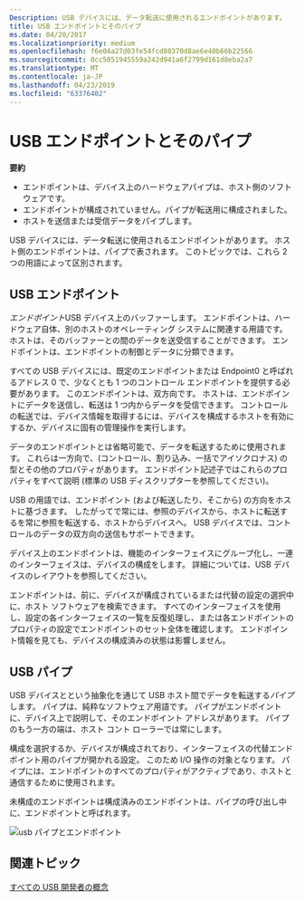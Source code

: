 ```yaml
---
Description: USB デバイスには、データ転送に使用されるエンドポイントがあります。
title: USB エンドポイントとそのパイプ
ms.date: 04/20/2017
ms.localizationpriority: medium
ms.openlocfilehash: f6e04a27d03fe54fcd80370d8ae6e40b66b22566
ms.sourcegitcommit: 0cc5051945559a242d941a6f2799d161d8eba2a7
ms.translationtype: MT
ms.contentlocale: ja-JP
ms.lasthandoff: 04/23/2019
ms.locfileid: "63376402"
---
```

# <a name="usb-endpoints-and-their-pipes"></a>USB エンドポイントとそのパイプ


**要約**

-   エンドポイントは、デバイス上のハードウェアパイプは、ホスト側のソフトウェアです。
-   エンドポイントが構成されていません。パイプが転送用に構成されました。
-   ホストを送信または受信データをパイプします。

USB デバイスには、データ転送に使用されるエンドポイントがあります。 ホスト側のエンドポイントは、パイプで表されます。 このトピックでは、これら 2 つの用語によって区別されます。

## <a name="usb-endpoint"></a>USB エンドポイント


*エンドポイント*USB デバイス上のバッファーします。 エンドポイントは、ハードウェア自体、別のホストのオペレーティング システムに関連する用語です。 ホストは、そのバッファーとの間のデータを送受信することができます。 エンドポイントは、エンドポイントの制御とデータに分類できます。

すべての USB デバイスには、既定のエンドポイントまたは Endpoint0 と呼ばれるアドレス 0 で、少なくとも 1 つのコントロール エンドポイントを提供する必要があります。 このエンドポイントは、双方向です。 ホストは、エンドポイントにデータを送信し、転送は 1 つ内からデータを受信できます。 コントロールの転送では、デバイス情報を取得するには、デバイスを構成するホストを有効にするか、デバイスに固有の管理操作を実行します。

データのエンドポイントとは省略可能で、データを転送するために使用されます。 これらは一方向で、(コントロール、割り込み、一括でアイソクロナス) の型とその他のプロパティがあります。 エンドポイント記述子ではこれらのプロパティをすべて説明 (標準の USB ディスクリプターを参照してください)。

USB の用語では、エンドポイント (および転送したり、そこから) の方向をホストに基づきます。 したがってで常には、参照のデバイスから、ホストに転送するを常に参照を転送する、ホストからデバイスへ。 USB デバイスでは、コントロールのデータの双方向の送信もサポートできます。

デバイス上のエンドポイントは、機能のインターフェイスにグループ化し、一連のインターフェイスは、デバイスの構成をします。 詳細については、USB デバイスのレイアウトを参照してください。

エンドポイントは、前に、デバイスが構成されているまたは代替の設定の選択中に、ホスト ソフトウェアを検索できます。 すべてのインターフェイスを使用し、設定の各インターフェイスの一覧を反復処理し、または各エンドポイントのプロパティの設定でエンドポイントのセット全体を確認します。 エンドポイント情報を見ても、デバイスの構成済みの状態は影響しません。

## <a name="usb-pipes"></a>USB パイプ


USB デバイスとという抽象化を通じて USB ホスト間でデータを転送する*パイプ*します。 パイプは、純粋なソフトウェア用語です。 パイプがエンドポイントに、デバイス上で説明して、そのエンドポイント アドレスがあります。 パイプのもう一方の端は、ホスト コント ローラーでは常にします。

構成を選択するか、デバイスが構成されており、インターフェイスの代替エンドポイント用のパイプが開かれる設定。 このため I/O 操作の対象となります。 パイプには、エンドポイントのすべてのプロパティがアクティブであり、ホストと通信するために使用されます。

未構成のエンドポイントは構成済みのエンドポイントは、パイプの呼び出し中に、エンドポイントと呼ばれます。

![usb パイプとエンドポイント](images/endpoints.png)

## <a name="related-topics"></a>関連トピック
[すべての USB 開発者の概念](usb-concepts-for-all-developers.md)  



